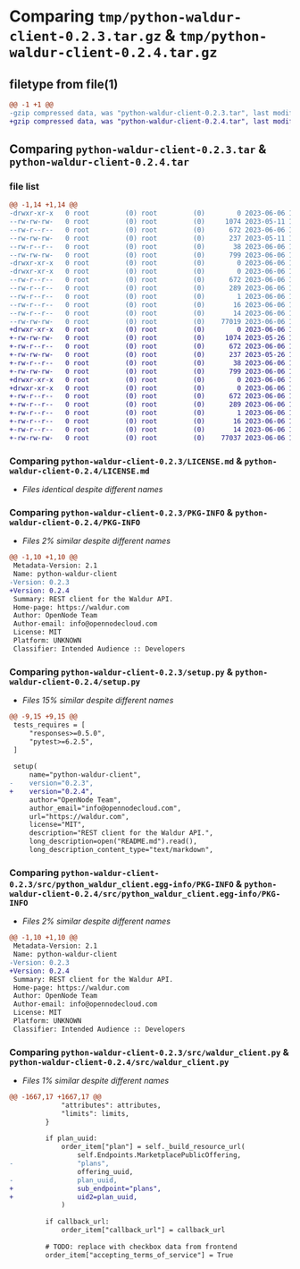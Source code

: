 # Comparing `tmp/python-waldur-client-0.2.3.tar.gz` & `tmp/python-waldur-client-0.2.4.tar.gz`

## filetype from file(1)

```diff
@@ -1 +1 @@
-gzip compressed data, was "python-waldur-client-0.2.3.tar", last modified: Tue Jun  6 18:36:03 2023, max compression
+gzip compressed data, was "python-waldur-client-0.2.4.tar", last modified: Tue Jun  6 19:56:53 2023, max compression
```

## Comparing `python-waldur-client-0.2.3.tar` & `python-waldur-client-0.2.4.tar`

### file list

```diff
@@ -1,14 +1,14 @@
-drwxr-xr-x   0 root         (0) root         (0)        0 2023-06-06 18:36:03.568441 python-waldur-client-0.2.3/
--rw-rw-rw-   0 root         (0) root         (0)     1074 2023-05-11 11:52:58.000000 python-waldur-client-0.2.3/LICENSE.md
--rw-r--r--   0 root         (0) root         (0)      672 2023-06-06 18:36:03.568441 python-waldur-client-0.2.3/PKG-INFO
--rw-rw-rw-   0 root         (0) root         (0)      237 2023-05-11 11:52:58.000000 python-waldur-client-0.2.3/README.md
--rw-r--r--   0 root         (0) root         (0)       38 2023-06-06 18:36:03.568441 python-waldur-client-0.2.3/setup.cfg
--rw-rw-rw-   0 root         (0) root         (0)      799 2023-06-06 18:36:03.000000 python-waldur-client-0.2.3/setup.py
-drwxr-xr-x   0 root         (0) root         (0)        0 2023-06-06 18:36:03.568441 python-waldur-client-0.2.3/src/
-drwxr-xr-x   0 root         (0) root         (0)        0 2023-06-06 18:36:03.568441 python-waldur-client-0.2.3/src/python_waldur_client.egg-info/
--rw-r--r--   0 root         (0) root         (0)      672 2023-06-06 18:36:03.000000 python-waldur-client-0.2.3/src/python_waldur_client.egg-info/PKG-INFO
--rw-r--r--   0 root         (0) root         (0)      289 2023-06-06 18:36:03.000000 python-waldur-client-0.2.3/src/python_waldur_client.egg-info/SOURCES.txt
--rw-r--r--   0 root         (0) root         (0)        1 2023-06-06 18:36:03.000000 python-waldur-client-0.2.3/src/python_waldur_client.egg-info/dependency_links.txt
--rw-r--r--   0 root         (0) root         (0)       16 2023-06-06 18:36:03.000000 python-waldur-client-0.2.3/src/python_waldur_client.egg-info/requires.txt
--rw-r--r--   0 root         (0) root         (0)       14 2023-06-06 18:36:03.000000 python-waldur-client-0.2.3/src/python_waldur_client.egg-info/top_level.txt
--rw-rw-rw-   0 root         (0) root         (0)    77019 2023-06-06 18:34:24.000000 python-waldur-client-0.2.3/src/waldur_client.py
+drwxr-xr-x   0 root         (0) root         (0)        0 2023-06-06 19:56:53.786003 python-waldur-client-0.2.4/
+-rw-rw-rw-   0 root         (0) root         (0)     1074 2023-05-26 13:02:13.000000 python-waldur-client-0.2.4/LICENSE.md
+-rw-r--r--   0 root         (0) root         (0)      672 2023-06-06 19:56:53.786003 python-waldur-client-0.2.4/PKG-INFO
+-rw-rw-rw-   0 root         (0) root         (0)      237 2023-05-26 13:02:13.000000 python-waldur-client-0.2.4/README.md
+-rw-r--r--   0 root         (0) root         (0)       38 2023-06-06 19:56:53.786003 python-waldur-client-0.2.4/setup.cfg
+-rw-rw-rw-   0 root         (0) root         (0)      799 2023-06-06 19:56:53.000000 python-waldur-client-0.2.4/setup.py
+drwxr-xr-x   0 root         (0) root         (0)        0 2023-06-06 19:56:53.782003 python-waldur-client-0.2.4/src/
+drwxr-xr-x   0 root         (0) root         (0)        0 2023-06-06 19:56:53.782003 python-waldur-client-0.2.4/src/python_waldur_client.egg-info/
+-rw-r--r--   0 root         (0) root         (0)      672 2023-06-06 19:56:53.000000 python-waldur-client-0.2.4/src/python_waldur_client.egg-info/PKG-INFO
+-rw-r--r--   0 root         (0) root         (0)      289 2023-06-06 19:56:53.000000 python-waldur-client-0.2.4/src/python_waldur_client.egg-info/SOURCES.txt
+-rw-r--r--   0 root         (0) root         (0)        1 2023-06-06 19:56:53.000000 python-waldur-client-0.2.4/src/python_waldur_client.egg-info/dependency_links.txt
+-rw-r--r--   0 root         (0) root         (0)       16 2023-06-06 19:56:53.000000 python-waldur-client-0.2.4/src/python_waldur_client.egg-info/requires.txt
+-rw-r--r--   0 root         (0) root         (0)       14 2023-06-06 19:56:53.000000 python-waldur-client-0.2.4/src/python_waldur_client.egg-info/top_level.txt
+-rw-rw-rw-   0 root         (0) root         (0)    77037 2023-06-06 19:53:57.000000 python-waldur-client-0.2.4/src/waldur_client.py
```

### Comparing `python-waldur-client-0.2.3/LICENSE.md` & `python-waldur-client-0.2.4/LICENSE.md`

 * *Files identical despite different names*

### Comparing `python-waldur-client-0.2.3/PKG-INFO` & `python-waldur-client-0.2.4/PKG-INFO`

 * *Files 2% similar despite different names*

```diff
@@ -1,10 +1,10 @@
 Metadata-Version: 2.1
 Name: python-waldur-client
-Version: 0.2.3
+Version: 0.2.4
 Summary: REST client for the Waldur API.
 Home-page: https://waldur.com
 Author: OpenNode Team
 Author-email: info@opennodecloud.com
 License: MIT
 Platform: UNKNOWN
 Classifier: Intended Audience :: Developers
```

### Comparing `python-waldur-client-0.2.3/setup.py` & `python-waldur-client-0.2.4/setup.py`

 * *Files 15% similar despite different names*

```diff
@@ -9,15 +9,15 @@
 tests_requires = [
     "responses>=0.5.0",
     "pytest>=6.2.5",
 ]
 
 setup(
     name="python-waldur-client",
-    version="0.2.3",
+    version="0.2.4",
     author="OpenNode Team",
     author_email="info@opennodecloud.com",
     url="https://waldur.com",
     license="MIT",
     description="REST client for the Waldur API.",
     long_description=open("README.md").read(),
     long_description_content_type="text/markdown",
```

### Comparing `python-waldur-client-0.2.3/src/python_waldur_client.egg-info/PKG-INFO` & `python-waldur-client-0.2.4/src/python_waldur_client.egg-info/PKG-INFO`

 * *Files 2% similar despite different names*

```diff
@@ -1,10 +1,10 @@
 Metadata-Version: 2.1
 Name: python-waldur-client
-Version: 0.2.3
+Version: 0.2.4
 Summary: REST client for the Waldur API.
 Home-page: https://waldur.com
 Author: OpenNode Team
 Author-email: info@opennodecloud.com
 License: MIT
 Platform: UNKNOWN
 Classifier: Intended Audience :: Developers
```

### Comparing `python-waldur-client-0.2.3/src/waldur_client.py` & `python-waldur-client-0.2.4/src/waldur_client.py`

 * *Files 1% similar despite different names*

```diff
@@ -1667,17 +1667,17 @@
             "attributes": attributes,
             "limits": limits,
         }
 
         if plan_uuid:
             order_item["plan"] = self._build_resource_url(
                 self.Endpoints.MarketplacePublicOffering,
-                "plans",
                 offering_uuid,
-                plan_uuid,
+                sub_endpoint="plans",
+                uid2=plan_uuid,
             )
 
         if callback_url:
             order_item["callback_url"] = callback_url
 
         # TODO: replace with checkbox data from frontend
         order_item["accepting_terms_of_service"] = True
```

